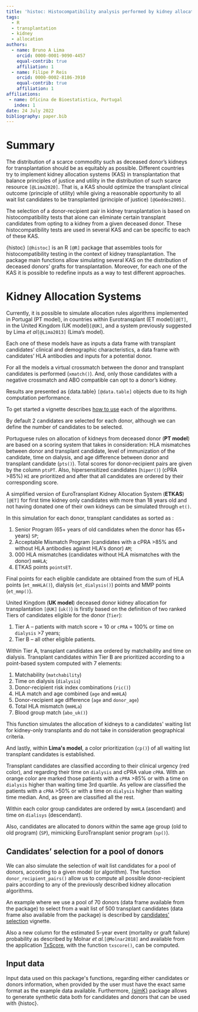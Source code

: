 ```yaml
---
title: 'histoc: Histocompatibility analysis performed by kidney allocation systems'
tags:
  - R
  - transplantation
  - kidney
  - allocation
authors:
  - name: Bruno A Lima
    orcid: 0000-0001-9090-4457
    equal-contrib: true
    affiliation: 1
  - name: Filipe P Reis
    orcid: 0000-0002-8186-3910
    equal-contrib: true
    affiliation: 1
affiliations:
 - name: Oficina de Bioestatistica, Portugal
   index: 1
date: 24 July 2022
bibliography: paper.bib
---
```


# Summary

The distribution of a scarce commodity such as deceased donor’s kidneys for transplantation should be as equitably as possible. Different countries try to implement kidney allocation systems (KAS) in transplantation that balance principles of justice and utility in the distribution of such scarce resource `[@Lima2020]`. That is, a KAS should optimize the transplant clinical outcome (principle of utility) while giving a reasonable opportunity to all wait list candidates to be transplanted (principle of justice) `[@Geddes2005]`.

The selection of a donor-recipient pair in kidney transplantation is based on histocompatibility tests that alone can eliminate certain transplant candidates from opting to a kidney from a given deceased donor. These histocompatibility tests are used in several KAS and can be specific to each of these KAS.

{histoc} `[@histoc]` is an R `[@R]` package that assembles tools for histocompatibility testing in the context of kidney transplantation. The package main functions allow simulating several KAS on the distribution of deceased donors’ grafts for transplantation. Moreover, for each one of the KAS it is possible to redefine inputs as a way to test different approaches.

# Kidney Allocation Systems

Currently, it is possible to simulate allocation rules algorithms implemented in Portugal (PT model), in countries within Eurotransplant (ET model)`[@ET]`, in the United Kingdom (UK model)`[@UK]`, and a system previously suggested by Lima *et al*`[@Lima2013]` (Lima’s model).

Each one of these models have as inputs a data frame with transplant candidates’ clinical and demographic characteristics, a data frame with candidates’ HLA antibodies and inputs for a potential donor.

For all the models a virtual crossmatch between the donor and transplant candidates is performed (`xmatch()`). And, only those candidates with a negative crossmatch and ABO compatible can opt to a donor’s kidney.

Results are presented as {data.table} `[@data.table]` objects due to its high computation performance.

To get started a vignette describes [how to use](https://txopen.github.io/histoc/articles/how_to.html) each of the algorithms.

By default 2 candidates are selected for each donor, although we can define the number of candidates to be selected.

Portuguese rules on allocation of kidneys from deceased donor (**PT model**) are based on a scoring system
that takes in consideration: HLA mismatches between donor and transplant candidate, level of immunization of the candidate, time on dialysis, and age difference between donor and transplant candidate (`pts()`). Total scores for donor-recipient pairs are given by the column `ptsPT`. Also, hipersensitized candidates (`hiper()`) (cPRA >85%) `HI` are prioritized and after that
all candidates are ordered by their corresponding score.

A simplified version of EuroTransplant Kidney Allocation System (**ETKAS**) `[@ET]` for first time kidney only candidates with more than 18 years old and not having donated one of their own kidneys can be simulated through `et()`.

In this simulation for each donor, transplant candidates as sorted as :

1. Senior Program (65+ years of old candidates when the donor has 65+ years) `SP`;
1. Acceptable Mismatch Program (candidates with a cPRA >85% and without HLA antibodies against HLA's donor) `AM`;
1. 000 HLA mismatches (candidates without HLA mismatches with the donor) `mmHLA`;
1. ETKAS points `pointsET`.

Final points for each eligible candidate are obtained from the sum of HLA points (`et_mmHLA()`), dialysis (`et_dialysis()`) points and MMP points (`et_mmp()`).

United Kingdom (**UK model**) deceased donor kidney allocation for transplantation `[@UK]` (`uk()`) is firstly based on the definition of two ranked Tiers of candidates eligible for the donor (`Tier`):

1. Tier A – patients with match score = 10 or `cPRA` = 100% or time on `dialysis` >7 years;
1. Tier B – all other eligible patients.

Within Tier A, transplant candidates are ordered by matchability and time on dialysis. Transplant candidates within Tier B are prioritized according to a point-based system computed with 7 elements:

1. Matchability (`matchability`)
1. Time on dialysis (`dialysis`)
1. Donor-recipient risk index combinations (`ric()`)
1. HLA match and age combined (`age` and `mmHLA`)
1. Donor-recipient age difference (`age` and `donor_age`)
1. Total HLA mismatch (`mmHLa`)
1. Blood group match (`abo_uk()`)

This function simulates the allocation of kidneys to a candidates' waiting list for kidney-only transplants and do not take in consideration geographical criteria.

And lastly, within **Lima's model**, a color prioritization (`cp()`) of all waiting list transplant candidates is established.

Transplant candidates are classified according to their clinical urgency (red color), and regarding their time on `dialysis` and cPRA value `cPRA`. With an orange color are marked those patients with a `cPRA` >85% or with a time on `dialysis` higher than waiting time 3rd quartile. As yellow are classified the patients with a `cPRA` >50% or with a time on `dialysis` higher than waiting time median. And, as green are classified all the rest.

Within each color group candidates are ordered by `mmHLA` (ascendant) and time on `dialisys` (descendant).

Also, candidates are allocated to donors within the same age group (old to old program) (`SP`), mimicking EuroTransplant senior program (`sp()`).

## Candidates’ selection for a pool of donors

We can also simulate the selection of wait list candidates for a pool of donors, according to a given model (or algorithm). 
The function `donor_recipient_pairs()` allow us to compute all possible donor-recipient pairs according to any of the previously described kidney allocation algorithms. 

An example where we use a pool of 70 donors (data frame available from the package) to select from a wait list of 500 transplant candidates (data frame also available from the package) is described by [candidates' selection](https://txopen.github.io/histoc/articles/cand_select.html) vignette.


Also a new column for the estimated 5-year event (mortality or graft failure) probability as described by Molnar *et al.*`[@Molnar2018]` and available from the application [TxScore](https://balima.shinyapps.io/scoreTx/), with the function `txscore()`, can be computed.

## Input data

Input data used on this package's functions, regarding either candidates or donors information, when provided by the user must have the exact same format as the example data available. Furthermore, [{simK}](https://github.com/txopen/simK) package allows to generate synthetic data both for candidates and donors that can be used with {histoc}.  

